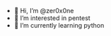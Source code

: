 - 👋 Hi, I’m @zer0x0ne
- 👀 I’m interested in pentest
- 🌱 I’m currently learning python

<!---
zer0x0ne/zer0x0ne is a ✨ special ✨ repository because its `README.md` (this file) appears on your GitHub profile.
You can click the Preview link to take a look at your changes.
--->
